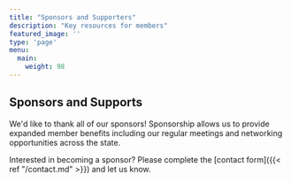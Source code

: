 ```yaml
---
title: "Sponsors and Supporters"
description: "Key resources for members"
featured_image: ''
type: 'page'
menu:
  main:
    weight: 98
---
```



## Sponsors and Supports

We'd like to thank all of our sponsors!
Sponsorship allows us to provide expanded member benefits including our regular meetings and networking opportunities across the state.

Interested in becoming a sponsor?
Please complete the [contact form]({{< ref "/contact.md" >}}) and let us know.